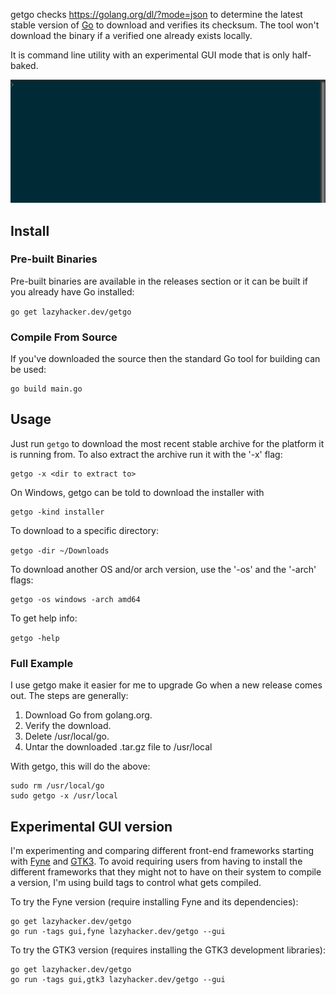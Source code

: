getgo checks https://golang.org/dl/?mode=json to determine the latest
stable version of [Go](https://golang.org) to download and verifies its
checksum.  The tool won't download the binary if a verified one already exists
locally.

It is command line utility with an experimental GUI mode that is only
half-baked.

![animemated screenshot](getgo.gif)

## Install

### Pre-built Binaries

Pre-built binaries are available in the releases section or it can be built if
you already have Go installed:

`go get lazyhacker.dev/getgo`

### Compile From Source

If you've downloaded the source then the standard Go tool for building can be
used:

```
go build main.go
```

## Usage

Just run `getgo` to download the most recent stable archive for the platform it
is running from.  To also extract the archive run it with the '-x' flag:

```
getgo -x <dir to extract to>
```
On Windows, getgo can be told to download the installer with

```
getgo -kind installer
```

To download to a specific directory:

`getgo -dir ~/Downloads`

To download another OS and/or arch version, use the '-os' and the '-arch' flags:

```
getgo -os windows -arch amd64
```

To get help info:

`getgo -help`

### Full Example

I use getgo make it easier for me to upgrade Go when a new release comes out.
The steps are generally:

1. Download Go from golang.org.
1. Verify the download.
1. Delete /usr/local/go.
1. Untar the downloaded .tar.gz file to /usr/local

With getgo, this will do the above:

```
sudo rm /usr/local/go
sudo getgo -x /usr/local
```

## Experimental GUI version

I'm experimenting and comparing different front-end frameworks starting with
[Fyne](https://fyne.io) and [GTK3](https://github.com/gotk3/gotk3).  To avoid
requiring users from having to install the different frameworks that they might
not to have on their system to compile a version, I'm using build tags to
control what gets compiled.

To try the Fyne version (require installing Fyne and its dependencies):

```
go get lazyhacker.dev/getgo
go run -tags gui,fyne lazyhacker.dev/getgo --gui

```

To try the GTK3 version (requires installing the GTK3 development libraries):

```
go get lazyhacker.dev/getgo
go run -tags gui,gtk3 lazyhacker.dev/getgo --gui

```

